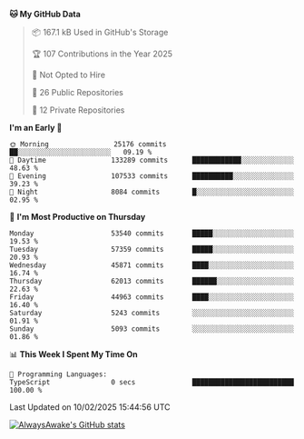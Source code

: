 <!--START_SECTION:waka-->
**🐱 My GitHub Data** 

> 📦 167.1 kB Used in GitHub's Storage 
 > 
> 🏆 107 Contributions in the Year 2025
 > 
> 🚫 Not Opted to Hire
 > 
> 📜 26 Public Repositories 
 > 
> 🔑 12 Private Repositories 
 > 
**I'm an Early 🐤** 

```text
🌞 Morning                25176 commits       ██░░░░░░░░░░░░░░░░░░░░░░░   09.19 % 
🌆 Daytime                133289 commits      ████████████░░░░░░░░░░░░░   48.63 % 
🌃 Evening                107533 commits      ██████████░░░░░░░░░░░░░░░   39.23 % 
🌙 Night                  8084 commits        █░░░░░░░░░░░░░░░░░░░░░░░░   02.95 % 
```
📅 **I'm Most Productive on Thursday** 

```text
Monday                   53540 commits       █████░░░░░░░░░░░░░░░░░░░░   19.53 % 
Tuesday                  57359 commits       █████░░░░░░░░░░░░░░░░░░░░   20.93 % 
Wednesday                45871 commits       ████░░░░░░░░░░░░░░░░░░░░░   16.74 % 
Thursday                 62013 commits       ██████░░░░░░░░░░░░░░░░░░░   22.63 % 
Friday                   44963 commits       ████░░░░░░░░░░░░░░░░░░░░░   16.40 % 
Saturday                 5243 commits        ░░░░░░░░░░░░░░░░░░░░░░░░░   01.91 % 
Sunday                   5093 commits        ░░░░░░░░░░░░░░░░░░░░░░░░░   01.86 % 
```


📊 **This Week I Spent My Time On** 

```text
💬 Programming Languages: 
TypeScript               0 secs              █████████████████████████   100.00 % 
```


 Last Updated on 10/02/2025 15:44:56 UTC
<!--END_SECTION:waka-->

[![AlwaysAwake's GitHub stats](https://github-readme-stats.vercel.app/api?username=AlwaysAwake&show_icons=true&theme=github_dark&count_private=true)](https://github.com/AlwaysAwake/AlwaysAwake)
